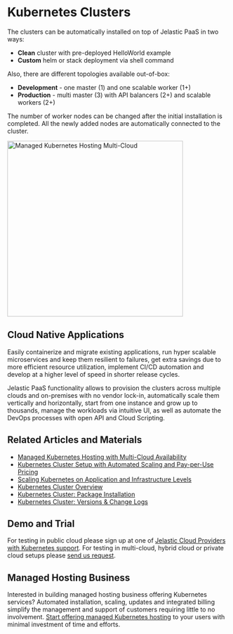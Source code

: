 # Kubernetes Clusters

The clusters can be automatically installed on top of Jelastic PaaS in two ways:

* **Clean** cluster with pre-deployed HelloWorld example
* **Custom** helm or stack deployment via shell command

Also, there are different topologies available out-of-box:
* **Development** - one master (1) and one scalable worker (1+)
* **Production** - multi master (3) with API balancers (2+) and scalable workers (2+)
 
The number of worker nodes can be changed after the initial installation is completed. All the newly added nodes are automatically connected to the cluster.

<img src="https://jelastic.com/wp-content/themes/salient/img/templates/kubernetes-cloud-services/kube.webp" width="400" alt="Managed Kubernetes Hosting Multi-Cloud" />

## Cloud Native Applications

Easily containerize and migrate existing applications, run hyper scalable microservices and keep them resilient to failures, get extra savings due to more efficient resource utilization, implement CI/CD automation and develop at a higher level of speed in shorter release cycles. 

Jelastic PaaS functionality allows to provision the clusters across multiple clouds and on-premises with no vendor lock-in, automatically scale them vertically and horizontally, start from one instance and grow up to thousands, manage the workloads via intuitive UI, as well as automate the DevOps processes with open API and Cloud Scripting. 

## Related Articles and Materials 
* [Managed Kubernetes Hosting with Multi-Cloud Availability](https://jelastic.com/kubernetes-hosting/)
* [Kubernetes Cluster Setup with Automated Scaling and Pay-per-Use Pricing](https://jelastic.com/blog/kubernetes-cluster-scaling-pay-per-use-hosting/)
* [Scaling Kubernetes on Application and Infrastructure Levels](https://jelastic.com/blog/scaling-kubernetes/)
* [Kubernetes Cluster Overview](https://docs.jelastic.com/kubernetes-cluster)
* [Kubernetes Cluster: Package Installation](https://docs.jelastic.com/kubernetes-cluster-installation)
* [Kubernetes Cluster: Versions & Change Logs](https://docs.jelastic.com/kubernetes-cluster-versions)

## Demo and Trial 
For testing in public cloud please sign up at one of [Jelastic Cloud Providers with Kubernetes support](https://jelastic.cloud/?featuresSupport=K8S). For testing in multi-cloud, hybrid cloud or private cloud setups please [send us request](https://jelastic.com/managed-auto-scalable-clusters-for-business/).

## Managed Hosting Business 

Interested in building managed hosting business offering Kubernetes services? Automated installation, scaling, updates and integrated billing simplify the management and support of customers requiring little to no involvement. [Start offering managed Kubernetes hosting](https://jelastic.com/managed-auto-scalable-clusters-for-business/) to your users with minimal investment of time and efforts.

